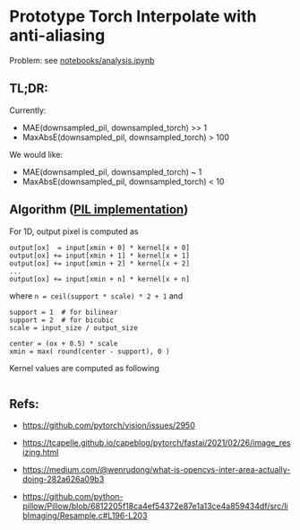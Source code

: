 # Prototype Torch Interpolate with anti-aliasing

Problem: see [notebooks/analysis.ipynb](notebooks/analysis.ipynb)

## TL;DR:

Currently:

- MAE(downsampled_pil, downsampled_torch) >> 1
- MaxAbsE(downsampled_pil, downsampled_torch) > 100

We would like:

- MAE(downsampled_pil, downsampled_torch) ~ 1
- MaxAbsE(downsampled_pil, downsampled_torch) < 10


## Algorithm ([PIL implementation](https://github.com/python-pillow/Pillow/blob/6812205f18ca4ef54372e87e1a13ce4a859434df/src/libImaging/Resample.c#L196-L203))


For 1D, output pixel is computed as

```
output[ox]  = input[xmin + 0] * kernel[x + 0]
output[ox] += input[xmin + 1] * kernel[x + 1]
output[ox] += input[xmin + 2] * kernel[x + 2]
...
output[ox] += input[xmin + n] * kernel[x + n]
```
where `n = ceil(support * scale) * 2 + 1` and
```
support = 1  # for bilinear
support = 2  # for bicubic
scale = input_size / output_size

center = (ox + 0.5) * scale
xmin = max( round(center - support), 0 )
```

Kernel values are computed as following
```

```



## Refs:

- https://github.com/pytorch/vision/issues/2950

- https://tcapelle.github.io/capeblog/pytorch/fastai/2021/02/26/image_resizing.html

- https://medium.com/@wenrudong/what-is-opencvs-inter-area-actually-doing-282a626a09b3

- https://github.com/python-pillow/Pillow/blob/6812205f18ca4ef54372e87e1a13ce4a859434df/src/libImaging/Resample.c#L196-L203